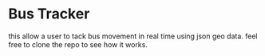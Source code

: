 # Bus Tracker
this allow a user to tack bus movement in real time using json geo data. feel free to clone the repo to see how it works.
